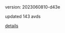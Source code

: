 version: 2023060810-d43e

updated 143 avds

[details](https://github.com/0x74f917491bfa7ebfa379/ali_avd_db/blob/master/change_log/2023/06/08/10/d43e.txt)